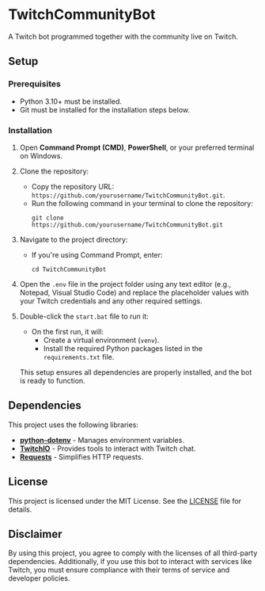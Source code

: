 # TwitchCommunityBot
A Twitch bot programmed together with the community live on Twitch.

## Setup

### Prerequisites
- Python 3.10+ must be installed.
- Git must be installed for the installation steps below.

### Installation
1. Open **Command Prompt (CMD)**, **PowerShell**, or your preferred terminal on Windows.

2. Clone the repository:
   - Copy the repository URL: `https://github.com/yourusername/TwitchCommunityBot.git`.
   - Run the following command in your terminal to clone the repository:
     ```
     git clone https://github.com/yourusername/TwitchCommunityBot.git
     ```

3. Navigate to the project directory:
   - If you're using Command Prompt, enter:
     ```
     cd TwitchCommunityBot
     ```

4. Open the `.env` file in the project folder using any text editor (e.g., Notepad, Visual Studio Code) and replace the placeholder values with your Twitch credentials and any other required settings.

5. Double-click the `start.bat` file to run it:
   - On the first run, it will:
     - Create a virtual environment (`venv`).
     - Install the required Python packages listed in the `requirements.txt` file.

   This setup ensures all dependencies are properly installed, and the bot is ready to function.

## Dependencies
This project uses the following libraries:

- **[python-dotenv](https://github.com/theskumar/python-dotenv)** - Manages environment variables.
- **[TwitchIO](https://github.com/PythonistaGuild/TwitchIO)** - Provides tools to interact with Twitch chat.
- **[Requests](https://github.com/psf/requests)** - Simplifies HTTP requests.

## License
This project is licensed under the MIT License. See the [LICENSE](LICENSE) file for details.

## Disclaimer
By using this project, you agree to comply with the licenses of all third-party dependencies. Additionally, if you use this bot to interact with services like Twitch, you must ensure compliance with their terms of service and developer policies.
